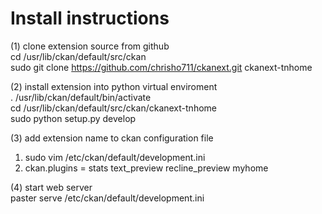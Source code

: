 Install instructions
=======
(1) clone extension source from github <br/>
cd /usr/lib/ckan/default/src/ckan <br/>
sudo git clone https://github.com/chrisho711/ckanext.git ckanext-tnhome <br/>

(2) install extension into python virtual enviroment<br/>
. /usr/lib/ckan/default/bin/activate<br/>
cd /usr/lib/ckan/default/src/ckan/ckanext-tnhome<br/>
sudo python setup.py develop <br/>

(3) add extension name to ckan configuration file<br/>
 1. sudo vim /etc/ckan/default/development.ini<br/>
 2. ckan.plugins = stats text_preview recline_preview myhome<br/>

(4) start web server<br/>
paster serve /etc/ckan/default/development.ini<br/>
